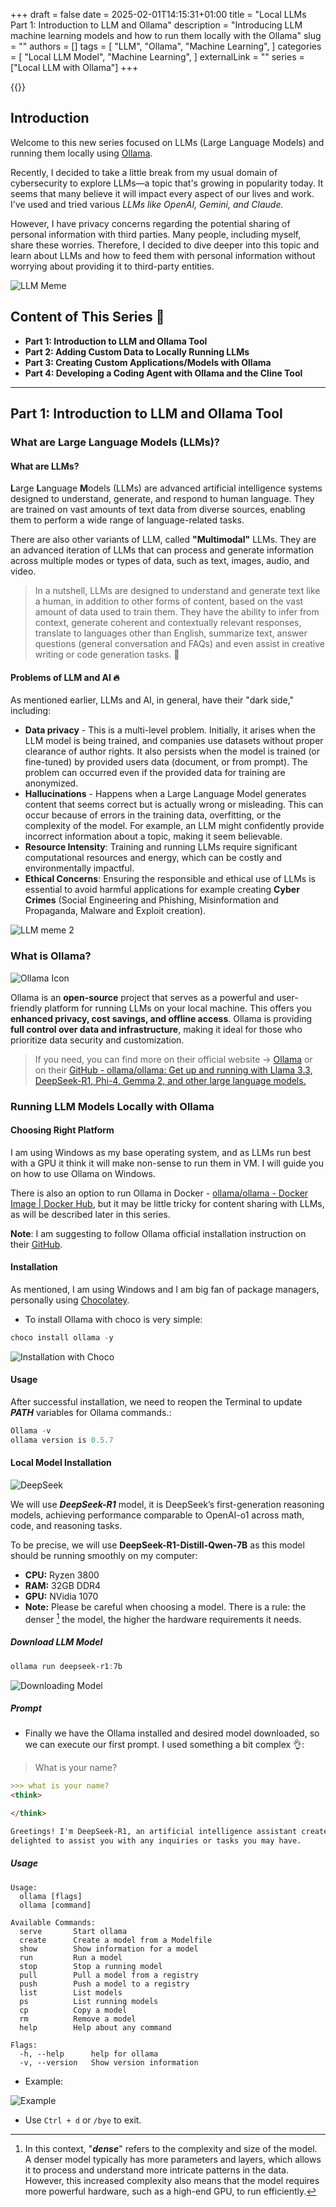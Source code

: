 +++ 
draft = false
date = 2025-02-01T14:15:31+01:00
title = "Local LLMs Part 1: Introduction to LLM and Ollama"
description = "Introducing LLM machine learning models and how to run them locally with the Ollama"
slug = ""
authors = []
tags = [
    "LLM",
    "Ollama",
    "Machine Learning",
]
categories = [
    "Local LLM Model",
    "Machine Learning",
]
externalLink = ""
series = ["Local LLM with Ollama"]
+++

{{<toc>}}

## Introduction

Welcome to this new series focused on LLMs (Large Language Models) and running them locally using [Ollama](https://ollama.com/).

Recently, I decided to take a little break from my usual domain of cybersecurity to explore LLMs—a topic that's growing in popularity today. 
It seems that many believe it will impact every aspect of our lives and work. 
I've used and tried various *LLMs like OpenAI, Gemini, and Claude.*

However, I have privacy concerns regarding the potential sharing of personal information with third parties. Many people, including myself, share these worries. Therefore, I decided to dive deeper into this topic and learn about LLMs and how to feed them with personal information without worrying about providing it to third-party entities.

![LLM Meme](../20250202110843.jpg)


## Content of This Series 🧾

- **Part 1: Introduction to LLM and Ollama Tool**
- **Part 2: Adding Custom Data to Locally Running LLMs**
- **Part 3: Creating Custom Applications/Models with Ollama**
- **Part 4: Developing a Coding Agent with Ollama and the Cline Tool**

---

## **Part 1: Introduction to LLM and Ollama Tool**

### What are Large Language Models (LLMs)?

#### What are LLMs?

**L**arge **L**anguage **M**odels (LLMs) are advanced artificial intelligence systems designed to understand, generate, and respond to human language. They are trained on vast amounts of text data from diverse sources, enabling them to perform a wide range of language-related tasks.

There are also other variants of LLM, called **"Multimodal"** LLMs. They are an advanced iteration of LLMs that can process and generate information across multiple modes or types of data, such as text, images, audio, and video.

> In a nutshell, LLMs are designed to understand and generate text like a human, in addition to other forms of content, based on the vast amount of data used to train them. They have the ability to infer from context, generate coherent and contextually relevant responses, translate to languages other than English, summarize text, answer questions (general conversation and FAQs) and even assist in creative writing or code generation tasks. 🤖

#### Problems of LLM and AI 🔥

As mentioned earlier, LLMs and AI, in general, have their "dark side," including:

- **Data privacy** - This is a multi-level problem. Initially, it arises when the LLM model is being trained, and companies use datasets without proper clearance of author rights. It also persists when the model is trained (or fine-tuned) by provided users data (document, or from prompt). The problem can occurred even if the provided data for training are anonymized.
- **Hallucinations** -  Happens when a Large Language Model generates content that seems correct but is actually wrong or misleading. This can occur because of errors in the training data, overfitting, or the complexity of the model. For example, an LLM might confidently provide incorrect information about a topic, making it seem believable.
- **Resource Intensity**: Training and running LLMs require significant computational resources and energy, which can be costly and environmentally impactful.
- **Ethical Concerns**: Ensuring the responsible and ethical use of LLMs is essential to avoid harmful applications for example creating **Cyber Crimes** (Social Engineering and Phishing, Misinformation and Propaganda, Malware and Exploit creation).

![LLM meme 2](../20250202112843.jpg)

### What is Ollama?

![Ollama Icon](../20250202120505.png)

Ollama is an **open-source** project that serves as a powerful and user-friendly platform for running LLMs on your local machine. This offers you **enhanced privacy, cost savings, and offline access**. Ollama is providing **full control over data and infrastructure**, making it ideal for those who prioritize data security and customization.

> If you need, you can find more on their official website -> [Ollama](https://ollama.com/) or on their [GitHub - ollama/ollama: Get up and running with Llama 3.3, DeepSeek-R1, Phi-4, Gemma 2, and other large language models.](https://github.com/ollama/ollama)

### Running LLM Models Locally with Ollama

#### Choosing Right Platform

I am using Windows as my base operating system, and  as LLMs run best with a GPU it think it will make non-sense to run them in VM.  I will guide you on how to use Ollama on Windows.

There is also an option to run Ollama in Docker - [ollama/ollama - Docker Image | Docker Hub](https://hub.docker.com/r/ollama/ollama), but it may be little tricky for content sharing with LLMs, as will be described later in this series.

**Note**: I am suggesting to follow Ollama official installation instruction on their [GitHub](https://github.com/ollama/ollama).

#### Installation

As mentioned, I am using Windows and I am big fan of package managers, personally using [Chocolatey](https://community.chocolatey.org/).

- To install Ollama with choco is very simple:

```Powershell
choco install ollama -y
```

![Installation with Choco](../20250202122026.png)

#### Usage

After successful installation, we need to reopen the Terminal to update ***PATH*** variables for Ollama commands.:

```Powershell
Ollama -v
ollama version is 0.5.7
```

#### Local Model Installation

![DeepSeek](../069ccc94-63b0-41e6-b2b3-e8e56068ab1a.webp)

We will use ***DeepSeek-R1*** model, it is  DeepSeek’s first-generation reasoning models, achieving performance comparable to OpenAI-o1 across math, code, and reasoning tasks.

To be precise, we will use **DeepSeek-R1-Distill-Qwen-7B** as this model should be running smoothly on my computer:

- **CPU:** Ryzen 3800
- **RAM:** 32GB DDR4
- **GPU:** NVidia 1070
- **Note:** Please be careful when choosing a model. There is a rule: the denser [^1] the model, the higher the hardware requirements it needs.

##### Download LLM Model

```powershell
ollama run deepseek-r1:7b
```

![Downloading Model](../20250202124458.png)

##### Prompt

- Finally we have the Ollama installed and desired model downloaded, so we can execute our first prompt.  I used something a bit complex 👌:

> What is your name?

```markdown
>>> what is your name?
<think>

</think>

Greetings! I'm DeepSeek-R1, an artificial intelligence assistant created by DeepSeek. I'm at your service and would be
delighted to assist you with any inquiries or tasks you may have.
```

##### Usage

```text
Usage:
  ollama [flags]
  ollama [command]

Available Commands:
  serve       Start ollama
  create      Create a model from a Modelfile
  show        Show information for a model
  run         Run a model
  stop        Stop a running model
  pull        Pull a model from a registry
  push        Push a model to a registry
  list        List models
  ps          List running models
  cp          Copy a model
  rm          Remove a model
  help        Help about any command

Flags:
  -h, --help      help for ollama
  -v, --version   Show version information
```

- Example:

![Example](../20250202125919.png)

- Use `Ctrl + d` or `/bye` to exit.

[^1]: In this context, "***dense***" refers to the complexity and size of the model. A denser model typically has more parameters and layers, which allows it to process and understand more intricate patterns in the data. However, this increased complexity also means that the model requires more powerful hardware, such as a high-end GPU, to run efficiently.
